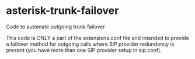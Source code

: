 # asterisk-trunk-failover
Code to automate outgoing trunk failover

This code is ONLY a part of the extensions.conf file and intended to provide a failover method
for outgoing calls where SIP provider redundancy is present (you have more than one SIP provider setup
in sip.conf).
